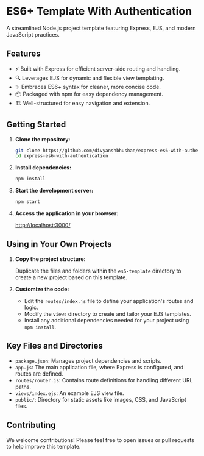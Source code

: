 # ES6+ Template With Authentication

A streamlined Node.js project template featuring Express, EJS, and modern JavaScript practices.

## Features

- ⚡️ Built with Express for efficient server-side routing and handling.
- 🔍 Leverages EJS for dynamic and flexible view templating.
- ✨ Embraces ES6+ syntax for cleaner, more concise code.
- 📦 Packaged with npm for easy dependency management.
- 🏗️ Well-structured for easy navigation and extension.

## Getting Started

1. **Clone the repository:**

    ```bash
    git clone https://github.com/divyanshbhushan/express-es6-with-authentication.git
    cd express-es6-with-authentication
    ```

2. **Install dependencies:**

    ```bash
    npm install
    ```

3. **Start the development server:**

    ```bash
    npm start
    ```

4. **Access the application in your browser:**

    [http://localhost:3000/](http://localhost:3000/)

## Using in Your Own Projects

1. **Copy the project structure:**

   Duplicate the files and folders within the `es6-template` directory to create a new project based on this template.

2. **Customize the code:**

   - Edit the `routes/index.js` file to define your application's routes and logic.
   - Modify the `views` directory to create and tailor your EJS templates.
   - Install any additional dependencies needed for your project using `npm install`.

## Key Files and Directories

- `package.json`: Manages project dependencies and scripts.
- `app.js`: The main application file, where Express is configured, and routes are defined.
- `routes/router.js`: Contains route definitions for handling different URL paths.
- `views/index.ejs`: An example EJS view file.
- `public/`: Directory for static assets like images, CSS, and JavaScript files.

## Contributing

We welcome contributions! Please feel free to open issues or pull requests to help improve this template.
